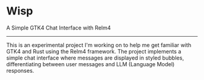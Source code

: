 # Wisp

A Simple GTK4 Chat Interface with Relm4

---

This is an experimental project I'm working on to help me get familiar with GTK4 and Rust using the Relm4 framework. The project implements a simple chat interface where messages are displayed in styled bubbles, differentiating between user messages and LLM (Language Model) responses.

